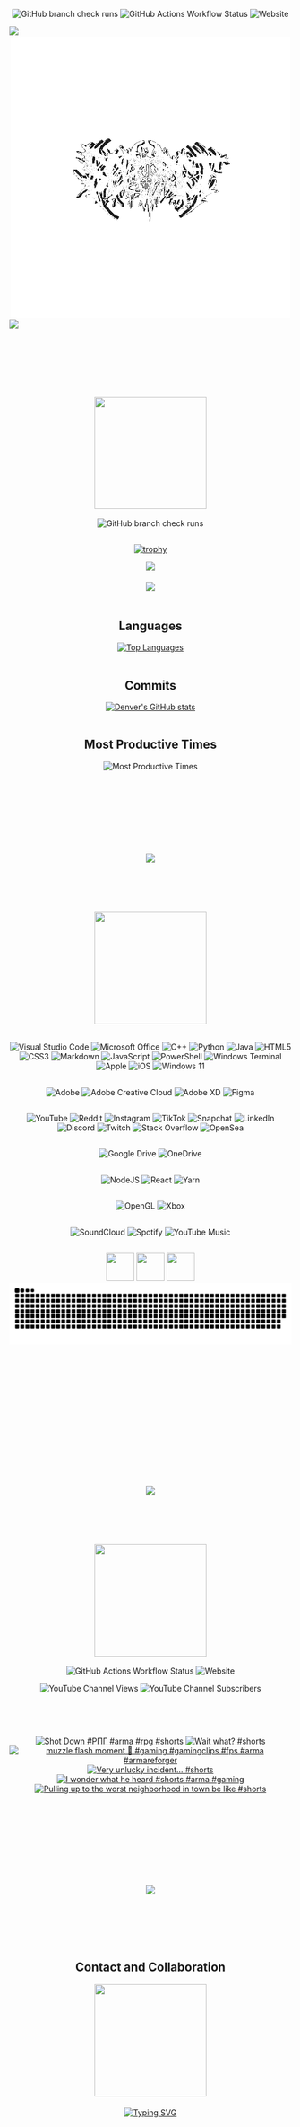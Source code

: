 [COMMENT]: <TITLE*****************************************>

<div align="center">
  
  ![GitHub branch check runs](https://img.shields.io/github/check-runs/denv3rr/denv3rr/main)
  ![GitHub Actions Workflow Status](https://img.shields.io/github/actions/workflow/status/denv3rr/denv3rr/.github%2Fworkflows%2Fyoutube-cards.yml?logoColor=CD201F&label=connections&link=https%3A%2F%2Fyoutube.com%2F%40seperet)
  ![Website](https://img.shields.io/website?url=https%3A%2F%2Fseperet.com)
  
</div>

<img src="https://user-images.githubusercontent.com/74038190/212284100-561aa473-3905-4a80-b561-0d28506553ee.gif">

[COMMENT]: <LOGO*****************************************>
<div align="center">
  <a href="https://seperet.com">
    <img src=https://github.com/denv3rr/denv3rr/blob/main/Seperet_Slam_White.gif/>
  </a>
</div>
<img src="https://user-images.githubusercontent.com/74038190/212284100-561aa473-3905-4a80-b561-0d28506553ee.gif">
<br></br>
<br></br>
<br></br>
<br></br>

[COMMENT]: <STATS*****************************************>
<div align="center">
  <img src="https://github.com/Anmol-Baranwal/Cool-GIFs-For-GitHub/assets/74038190/0b335028-1d3d-4ee5-b5b3-a373d499be7e" width="200" height="200">
  
  ![GitHub branch check runs](https://img.shields.io/github/check-runs/denv3rr/denv3rr/main)


  ##
</div>

<div align="center">
  
  [![trophy](https://github-profile-trophy.vercel.app/?username=denv3rr&column=-1&theme=darkhub&title=-Stars,-PullRequest,-Issues,-Reviews,-Followers)](https://github.com/ryo-ma/github-profile-trophy)
  
 <div align="center">
   <a href="http://seperet.com">
     <img src="https://github-profile-summary-cards.vercel.app/api/cards/profile-details?username=denv3rr&theme=github_dark"/>
     <br></br>
     <img src="https://github-readme-streak-stats.herokuapp.com?user=denv3rr&theme=ambient_gradient&hide_border=false&properties=background&border=white"/>
     <br></br>
   </a>
 </div>
  
## Languages
[![Top Languages](https://github-readme-stats.vercel.app/api/top-langs/?username=denv3rr&theme=ambient_gradient&layout=donut-vertical&langs_count=10)](https://github.com/denv3rr/github-readme-stats)
<br></br>

## Commits
[![Denver's GitHub stats](https://github-readme-stats.vercel.app/api?username=denv3rr&hide=stars,prs,issues,contribs&theme=ambient_gradient\&rank_icon=github)](https://github.com/denv3rr/github-readme-stats)
<br></br>

## Most Productive Times
![Most Productive Times](http://github-profile-summary-cards.vercel.app/api/cards/productive-time?username=denv3rr&theme=github_dark&utcOffset=-6)
<br></br>


<br></br>
<br></br>
<br></br>

<img src="https://user-images.githubusercontent.com/74038190/212284100-561aa473-3905-4a80-b561-0d28506553ee.gif">
<br></br>
<br></br>
<br></br>


[COMMENT]: <TECH STACK*****************************************>

<div align="center">
  <img src="https://user-images.githubusercontent.com/74038190/219923809-b86dc415-a0c2-4a38-bc88-ad6cf06395a8.gif" width="200" height="200">

  ##
</div>

[COMMENT]: <TECH STACK BADGES*****************************************>
<div align="center" width="500">

  ![Visual Studio Code](https://img.shields.io/badge/Visual%20Studio%20Code-0078d7.svg?style=for-the-badge&logo=visual-studio-code&logoColor=white)
  ![Microsoft Office](https://img.shields.io/badge/Microsoft_Office-D83B01?style=for-the-badge&logo=microsoft-office&logoColor=white)
  ![C++](https://img.shields.io/badge/c++-%2300599C.svg?style=for-the-badge&logo=c%2B%2B&logoColor=white)
  ![Python](https://img.shields.io/badge/python-3670A0?style=for-the-badge&logo=python&logoColor=ffdd54)
  ![Java](https://img.shields.io/badge/java-%23ED8B00.svg?style=for-the-badge&logo=openjdk&logoColor=white)
  ![HTML5](https://img.shields.io/badge/html5-%23E34F26.svg?style=for-the-badge&logo=html5&logoColor=white)
  ![CSS3](https://img.shields.io/badge/css3-%231572B6.svg?style=for-the-badge&logo=css3&logoColor=white)
  ![Markdown](https://img.shields.io/badge/markdown-%23000000.svg?style=for-the-badge&logo=markdown&logoColor=white)
  ![JavaScript](https://img.shields.io/badge/javascript-%23323330.svg?style=for-the-badge&logo=javascript&logoColor=%23F7DF1E)
  ![PowerShell](https://img.shields.io/badge/PowerShell-%235391FE.svg?style=for-the-badge&logo=powershell&logoColor=white)
  ![Windows Terminal](https://img.shields.io/badge/Windows%20Terminal-%234D4D4D.svg?style=for-the-badge&logo=windows-terminal&logoColor=white)
  ![Apple](https://img.shields.io/badge/Apple-%23000000.svg?style=for-the-badge&logo=apple&logoColor=white)
  ![iOS](https://img.shields.io/badge/iOS-000000?style=for-the-badge&logo=ios&logoColor=white)
  ![Windows 11](https://img.shields.io/badge/Windows%2011-%230079d5.svg?style=for-the-badge&logo=Windows%2011&logoColor=white)

  
  ##
  [COMMENT]: <DESIGN**>  
  ![Adobe](https://img.shields.io/badge/adobe-%23FF0000.svg?style=for-the-badge&logo=adobe&logoColor=white)
  ![Adobe Creative Cloud](https://img.shields.io/badge/Adobe%20Creative%20Cloud-DA1F26.svg?style=for-the-badge&logo=Adobe%20Creative%20Cloud&logoColor=white)
  ![Adobe XD](https://img.shields.io/badge/Adobe%20XD-470137?style=for-the-badge&logo=Adobe%20XD&logoColor=#FF61F6)
  ![Figma](https://img.shields.io/badge/figma-%23F24E1E.svg?style=for-the-badge&logo=figma&logoColor=white)
  
  ##
  [COMMENT]: <FORUMS**> 
  ![YouTube](https://img.shields.io/badge/YouTube-%23FF0000.svg?style=for-the-badge&logo=YouTube&logoColor=white)
  ![Reddit](https://img.shields.io/badge/Reddit-%23FF4500.svg?style=for-the-badge&logo=Reddit&logoColor=white)
  ![Instagram](https://img.shields.io/badge/Instagram-%23E4405F.svg?style=for-the-badge&logo=Instagram&logoColor=white)
  ![TikTok](https://img.shields.io/badge/TikTok-%23000000.svg?style=for-the-badge&logo=TikTok&logoColor=white)
  ![Snapchat](https://img.shields.io/badge/Snapchat-%23FFFC00.svg?style=for-the-badge&logo=Snapchat&logoColor=white)
  ![LinkedIn](https://img.shields.io/badge/linkedin-%230077B5.svg?style=for-the-badge&logo=linkedin&logoColor=white)
  ![Discord](https://img.shields.io/badge/Discord-%235865F2.svg?style=for-the-badge&logo=discord&logoColor=white)
  ![Twitch](https://img.shields.io/badge/Twitch-%239146FF.svg?style=for-the-badge&logo=Twitch&logoColor=white)
  ![Stack Overflow](https://img.shields.io/badge/-Stackoverflow-FE7A16?style=for-the-badge&logo=stack-overflow&logoColor=white)
  ![OpenSea](https://img.shields.io/badge/OpenSea-%232081E2.svg?style=for-the-badge&logo=opensea&logoColor=white)

  ##
  [COMMENT]: <CLOUD**>
  ![Google Drive](https://img.shields.io/badge/Google%20Drive-4285F4?style=for-the-badge&logo=googledrive&logoColor=white)
  ![OneDrive](https://img.shields.io/badge/OneDrive-0078D4.svg?style=for-the-badge&logo=microsoftonedrive&logoColor=white)

  ##
  [COMMENT]: <Frameworks, Platforms and Libraries**>
  ![NodeJS](https://img.shields.io/badge/node.js-6DA55F?style=for-the-badge&logo=node.js&logoColor=white)
  ![React](https://img.shields.io/badge/react-%2320232a.svg?style=for-the-badge&logo=react&logoColor=%2361DAFB)
  ![Yarn](https://img.shields.io/badge/yarn-%232C8EBB.svg?style=for-the-badge&logo=yarn&logoColor=white)

  ##
  [COMMENT]: <GAMING**>
  ![OpenGL](https://img.shields.io/badge/OpenGL-white?logo=OpenGL&style=for-the-badge)
  ![Xbox](https://img.shields.io/badge/xbox-%23107C10.svg?style=for-the-badge&logo=xbox&logoColor=white)

  ##
  ![SoundCloud](https://img.shields.io/badge/soundcloud-FF5500?style=for-the-badge&logo=soundcloud&logoColor=white)
  ![Spotify](https://img.shields.io/badge/Spotify-1ED760?style=for-the-badge&logo=spotify&logoColor=white)
  ![YouTube Music](https://img.shields.io/badge/YouTube_Music-FF0000?style=for-the-badge&logo=youtube-music&logoColor=white)

  ##
  [COMMENT]: <SNAKE*****************************************>
  <div align="center">
    <img src="https://user-images.githubusercontent.com/74038190/212257465-7ce8d493-cac5-494e-982a-5a9deb852c4b.gif" width="50" height="50">
    <img src="https://user-images.githubusercontent.com/74038190/212281775-b468df30-4edc-4bf8-a4ee-f52e1aaddc86.gif" width="50" height="50">
    <img src="https://user-images.githubusercontent.com/74038190/212257468-1e9a91f1-b626-4baa-b15d-5c385dfa7ed2.gif" width="50" height="50">
    <picture>
      <source media="(prefers-color-scheme: dark)" srcset="https://raw.githubusercontent.com/platane/platane/output/github-contribution-grid-snake-dark.svg">
      <source media="(prefers-color-scheme: light)" srcset="https://raw.githubusercontent.com/platane/platane/output/github-contribution-grid-snake.svg">
      <img alt="GitHub contribution grid snake animation" src="https://raw.githubusercontent.com/platane/platane/output/github-contribution-grid-snake.svg">
    </picture>
    <br></br>
    <br></br>
    <br></br>
    <br></br>
  </div>

  <br></br>
  <br></br>
  <br></br>

<img src="https://user-images.githubusercontent.com/74038190/212284100-561aa473-3905-4a80-b561-0d28506553ee.gif">
<br></br>
<br></br>
<br></br>

[COMMENT]: <YOUTUBE*****************************************>
<div align="center">
  <img src="https://media4.giphy.com/media/v1.Y2lkPTc5MGI3NjExYzdqdmlpbzIzdDM1Zm8wNnR5MW8wODVwY29tMnBjd2ltb292eXRkMiZlcD12MV9pbnRlcm5hbF9naWZfYnlfaWQmY3Q9cw/dyLmcrc0wk4dUCxp0K/giphy.webp" width="200" height="200">

  <div align="center">
    
   [COMMENT]: <CHECK-WORKFLOWS*****************************************> 
  ![GitHub Actions Workflow Status](https://img.shields.io/github/actions/workflow/status/denv3rr/denv3rr/.github%2Fworkflows%2Fyoutube-cards.yml?logoColor=CD201F&label=connections&link=https%3A%2F%2Fyoutube.com%2F%40seperet)
  ![Website](https://img.shields.io/website?url=https%3A%2F%2Fseperet.com)
    
  </div>
  
  ![YouTube Channel Views](https://img.shields.io/youtube/channel/views/UCATB-IqmpAn-2XHu6lxTVwg)
  ![YouTube Channel Subscribers](https://img.shields.io/youtube/channel/subscribers/UCATB-IqmpAn-2XHu6lxTVwg?link=https%3A%2F%2Fyoutube.com%2F%40seperet)

  ##
  
  <br></br>
  
  <!-- BEGIN YOUTUBE-CARDS -->
[![Shot Down #РПГ #arma #rpg #shorts](https://ytcards.demolab.com/?id=giAMNEfnCaQ&title=Shot+Down+%23%D0%A0%D0%9F%D0%93+%23arma+%23rpg+%23shorts&lang=en&timestamp=1731286178&background_color=%230d1117&title_color=%23ffffff&stats_color=%23dedede&max_title_lines=1&width=250&border_radius=5 "Shot Down #РПГ #arma #rpg #shorts")](https://www.youtube.com/watch?v=giAMNEfnCaQ)
[![Wait what? #shorts](https://ytcards.demolab.com/?id=LBtLM_qSd98&title=Wait+what%3F+%23shorts&lang=en&timestamp=1730695781&background_color=%230d1117&title_color=%23ffffff&stats_color=%23dedede&max_title_lines=1&width=250&border_radius=5 "Wait what? #shorts")](https://www.youtube.com/watch?v=LBtLM_qSd98)
[![muzzle flash moment 🤒 #gaming #gamingclips #fps #arma #armareforger](https://ytcards.demolab.com/?id=RA9VkVOfgog&title=muzzle+flash+moment+%F0%9F%A4%92+%23gaming+%23gamingclips+%23fps+%23arma+%23armareforger&lang=en&timestamp=1730614504&background_color=%230d1117&title_color=%23ffffff&stats_color=%23dedede&max_title_lines=1&width=250&border_radius=5 "muzzle flash moment 🤒 #gaming #gamingclips #fps #arma #armareforger")](https://www.youtube.com/watch?v=RA9VkVOfgog)
[![Very unlucky incident… #shorts](https://ytcards.demolab.com/?id=km9yWA7GNV8&title=Very+unlucky+incident%E2%80%A6+%23shorts&lang=en&timestamp=1730253637&background_color=%230d1117&title_color=%23ffffff&stats_color=%23dedede&max_title_lines=1&width=250&border_radius=5 "Very unlucky incident… #shorts")](https://www.youtube.com/watch?v=km9yWA7GNV8)
[![I wonder what he heard #shorts #arma #gaming](https://ytcards.demolab.com/?id=nSBgryavQnQ&title=I+wonder+what+he+heard+%23shorts+%23arma+%23gaming&lang=en&timestamp=1730070513&background_color=%230d1117&title_color=%23ffffff&stats_color=%23dedede&max_title_lines=1&width=250&border_radius=5 "I wonder what he heard #shorts #arma #gaming")](https://www.youtube.com/watch?v=nSBgryavQnQ)
[![Pulling up to the worst neighborhood in town be like #shorts](https://ytcards.demolab.com/?id=67qowvWb1oM&title=Pulling+up+to+the+worst+neighborhood+in+town+be+like+%23shorts&lang=en&timestamp=1730061378&background_color=%230d1117&title_color=%23ffffff&stats_color=%23dedede&max_title_lines=1&width=250&border_radius=5 "Pulling up to the worst neighborhood in town be like #shorts")](https://www.youtube.com/watch?v=67qowvWb1oM)
<!-- END YOUTUBE-CARDS -->
<br></br>
<br></br>
<br></br>
<br></br>

<img src="https://user-images.githubusercontent.com/74038190/212284100-561aa473-3905-4a80-b561-0d28506553ee.gif">
<br></br>
<br></br>
<br></br>

[COMMENT]: <COLLABORATIONS*****************************************>
## Contact and Collaboration
  <img href="https://seperet.com/contact" src="https://user-images.githubusercontent.com/74038190/216120981-b9507c36-0e04-4469-8e27-c99271b45ba5.png" width="200" height="200">
  <br></br>
  <a href="https://seperet.com/contact"><img src="https://readme-typing-svg.demolab.com?font=Sixtyfour+Convergence&size=25&duration=3000&pause=500&color=F7F7F7&center=true&width=520&height=60&lines=CLICK+HERE;TO+CONTACT" alt="Typing SVG" /></a>
<br></br>
<br></br>
<br></br>

</div>
<br></br>
<br></br>
<br></br>

<img src="https://user-images.githubusercontent.com/74038190/212284100-561aa473-3905-4a80-b561-0d28506553ee.gif">
<br></br>
<br></br>
<br></br>

[COMMENT]: <LOGO*****************************************>
<div align="center">
  <a href="https://seperet.com">
    <img src=https://github.com/denv3rr/denv3rr/blob/main/Seperet_NightVision_Slam.gif/>
  </a>
</div>
  
![Website](https://img.shields.io/website?url=https%3A%2F%2Fseperet.com)
  
</div>

[COMMENT]: <LOGOS*****************************************>
[logo1]: https://github.com/denv3rr/denv3rr/blob/main/Seperet_Slam_White.gif "Seperet.com"
[logo2]: https://github.com/denv3rr/denv3rr/blob/main/Seperet_NightVision_Slam.gif "Seperet.com"
